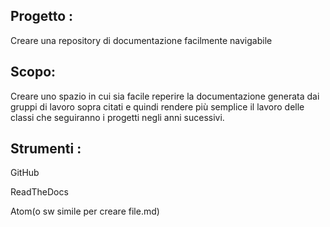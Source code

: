 ## Progetto :
Creare una repository di documentazione facilmente navigabile
## Scopo:
Creare uno spazio in cui sia facile reperire la documentazione generata dai gruppi di lavoro sopra citati e quindi rendere più semplice il lavoro delle classi che seguiranno i progetti negli anni sucessivi.

## Strumenti :
GitHub

ReadTheDocs

Atom(o sw simile per creare file.md)

